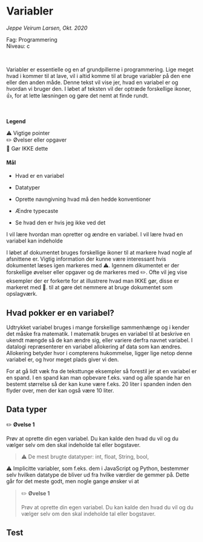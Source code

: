 

# Variabler

*Jeppe Veirum Larsen, Okt. 2020*

Fag: Programmering  
Niveau: c

<br/>

Variabler er essentielle og en af grundpillerne i programmering. Lige meget hvad i kommer til at lave, vil i altid komme til at bruge variabler på den ene eller den anden måde. Denne tekst vil vise jer, hvad en variabel er og hvordan vi bruger den. I løbet af teksten vil der optræde forskellige ikoner, :thumbsup:,​ for at lette læsningen og gøre det nemt at finde rundt. 

<br/>

**Legend**

:warning: Vigtige pointer  
:pencil2: Øvelser eller opgaver  
:no_entry_sign: Gør IKKE dette  

#### Mål

- Hvad er en variabel

- Datatyper

- Oprette navngivning hvad må den hedde konventioner

- Ændre typecaste

- Se hvad den er hvis jeg ikke ved det

  



 I vil lære hvordan man opretter og ændre en variabel. I vil lære hvad en variabel kan indeholde 

I løbet af dokumentet bruges forskellige ikoner til at markere hvad nogle af afsnittene er. Vigtig information  der kunne være interessant hvis dokumentet læses igen markeres med :warning:. Igennem dikumentet er der forskellige øvelser eller opgaver og de markeres med :pencil2:. Ofte vil jeg vise eksempler der er forkerte for at illustrere hvad man IKKE gør, disse er markeret med :no_entry_sign:. til at gøre det nemmere at bruge dokumentet som opslagværk.

 

## Hvad pokker er en variabel?

Udtrykket variabel bruges i mange forskellige sammenhænge og i kender det måske fra matematik. I matematik bruges en variabel til at beskrive en ukendt mængde så de kan ændre sig, eller variere derfra navnet variabel. I datalogi repræsenterer en variabel allokering af data som kan ændres. Allokering betyder hvor i compterens hukommelse, ligger lige netop denne variabel er, og hvor meget plads giver vi den.



For at gå lidt væk fra de teksttunge eksempler så forestil jer at en variabel er en spand. I en spand kan man opbevare f.eks. vand og alle spande har en bestemt størrelse så der kan kune være f.eks. 20 liter i spanden inden den flyder over, men der kan også være 10 liter. 




## Data typer



:pencil2: **Øvelse 1**


Prøv at oprette din egen variabel. Du kan kalde den hvad du vil og du vælger selv om den skal indeholde tal eller bogstaver.



> :warning: De mest brugte datatyper: int, float, String, bool, 



:warning: Implicitte variabler, som f.eks. dem i JavaScript og Python, bestemmer selv hvilken datatype de bliver ud fra hvilke værdier de gemmer på. Dette går for det meste godt, men nogle gange ønsker vi at  



>:pencil2: **Øvelse 1**
>
>
>Prøv at oprette din egen variabel. Du kan kalde den hvad du vil og du vælger selv om den skal indeholde tal eller bogstaver.



## Test

































